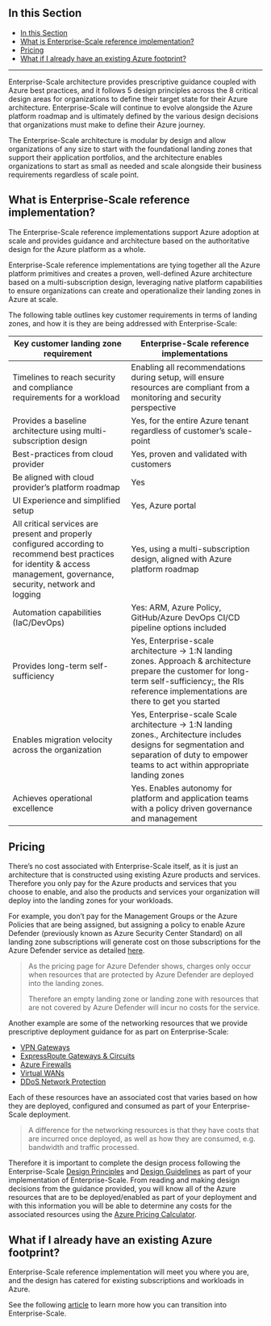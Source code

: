 ## In this Section

- [In this Section](#in-this-section)
- [What is Enterprise-Scale reference implementation?](#what-is-enterprise-scale-reference-implementation)
- [Pricing](#pricing)
- [What if I already have an existing Azure footprint?](#what-if-i-already-have-an-existing-azure-footprint)

---
Enterprise-Scale architecture provides prescriptive guidance coupled with Azure best practices, and it follows 5 design principles across the 8 critical design areas for organizations to define their target state for their Azure architecture. Enterprise-Scale will continue to evolve alongside the Azure platform roadmap and is ultimately defined by the various design decisions that organizations must make to define their Azure journey.

The Enterprise-Scale architecture is modular by design and allow organizations of any size to start with the foundational landing zones that support their application portfolios, and the architecture enables organizations to start as small as needed and scale alongside their business requirements regardless of scale point.

## What is Enterprise-Scale reference implementation?

The Enterprise-Scale reference implementations support Azure adoption at scale and provides guidance and architecture based on the authoritative design for the Azure platform as a whole.

Enterprise-Scale reference implementations are tying together all the Azure platform primitives and creates a proven, well-defined Azure architecture based on a multi-subscription design, leveraging native platform capabilities to ensure organizations can create and operationalize their landing zones in Azure at scale.

The following table outlines key customer requirements in terms of landing zones, and how it is they are being addressed with Enterprise-Scale:

| **Key customer landing zone requirement**                    | **Enterprise-Scale reference implementations**               |
| ------------------------------------------------------------ | ------------------------------------------------------------ |
| Timelines to reach security and compliance requirements for a workload | Enabling all recommendations during setup, will ensure resources are compliant from a monitoring and security perspective |
| Provides a baseline architecture using multi-subscription design | Yes, for the entire Azure tenant regardless of customer’s scale-point |
| Best-practices from cloud provider                           | Yes, proven and validated with customers                     |
| Be aligned with cloud provider’s platform roadmap            | Yes                                                          |
| UI Experience and simplified setup                           | Yes, Azure portal                                            |
| All critical services are present and properly configured according to recommend best practices for identity & access management, governance, security, network and logging | Yes, using a multi-subscription design, aligned with Azure platform roadmap |
| Automation capabilities (IaC/DevOps)                         | Yes: ARM, Azure Policy, GitHub/Azure DevOps CI/CD pipeline options included |
| Provides long-term self-sufficiency                          | Yes, Enterprise-scale architecture -> 1:N landing zones. Approach & architecture prepare the customer for long-term self-sufficiency;, the RIs reference implementations are there to get you started |
| Enables migration velocity across the organization           | Yes, Enterprise-scale Scale architecture -> 1:N landing zones., Architecture includes designs for segmentation and separation of duty to empower teams to act within appropriate landing zones |
| Achieves operational excellence                              | Yes. Enables autonomy for platform and application teams with a policy driven governance and management |

## Pricing

There’s no cost associated with Enterprise-Scale itself, as it is just an architecture that is constructed using existing Azure products and services. Therefore you only pay for the Azure products and services that you choose to enable, and also the products and services your organization will deploy into the landing zones for your workloads.

For example, you don’t pay for the Management Groups or the Azure Policies that are being assigned, but assigning a policy to enable Azure Defender (previously known as Azure Security Center Standard) on all landing zone subscriptions will generate cost on those subscriptions for the Azure Defender service as detailed [here](https://azure.microsoft.com/pricing/details/azure-defender/).

> As the pricing page for Azure Defender shows, charges only occur when resources that are protected by Azure Defender are deployed into the landing zones. 
>  
> Therefore an empty landing zone or landing zone with resources that are not covered by Azure Defender will incur no costs for the service.

Another example are some of the networking resources that we provide prescriptive deployment guidance for as part on Enterprise-Scale:

- [VPN Gateways](https://azure.microsoft.com/pricing/details/vpn-gateway/)
- [ExpressRoute Gateways & Circuits](https://azure.microsoft.com/pricing/details/expressroute/)
- [Azure Firewalls](https://azure.microsoft.com/pricing/details/azure-firewall/)
- [Virtual WANs](https://azure.microsoft.com/pricing/details/virtual-wan/)
- [DDoS Network Protection](https://azure.microsoft.com/pricing/details/ddos-protection/)

Each of these resources have an associated cost that varies based on how they are deployed, configured and consumed as part of your Enterprise-Scale deployment.

> A difference for the networking resources is that they have costs that are incurred once deployed, as well as how they are consumed, e.g. bandwidth and traffic processed.

Therefore it is important to complete the design process following the Enterprise-Scale [Design Principles](https://docs.microsoft.com/azure/cloud-adoption-framework/ready/enterprise-scale/design-principles) and [Design Guidelines](https://docs.microsoft.com/azure/cloud-adoption-framework/ready/enterprise-scale/design-guidelines) as part of your implementation of Enterprise-Scale. From reading and making design decisions from the guidance provided, you will know all of the Azure resources that are to be deployed/enabled as part of your deployment and with this information you will be able to determine any costs for the associated resources using the [Azure Pricing Calculator](https://azure.microsoft.com/pricing/calculator/).

## What if I already have an existing Azure footprint?

Enterprise-Scale reference implementation will meet you where you are, and the design has catered for existing subscriptions and workloads in Azure.

See the following [article](https://docs.microsoft.com/en-us/azure/cloud-adoption-framework/ready/enterprise-scale/transition) to learn more how you can transition into Enterprise-Scale.